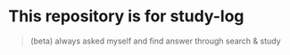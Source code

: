 # This repository is for study-log
> (beta) always asked myself and find answer through search & study
